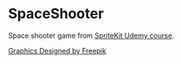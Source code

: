 # SpaceShooter

Space shooter game from [SpriteKit Udemy course](https://www.udemy.com/build-20-spritekit-games-for-iphone-using-xcode-and-swift).

[Graphics Designed by Freepik](https://www.freepik.com/free-vector/colorful-spaceship-collection-with-flat-design_2956786.htm)

